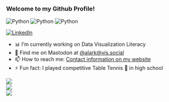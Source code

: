 ### Welcome to my Github Profile!


<img alt="Python" src="https://img.shields.io/badge/Python-3776AB.svg?style=for-the-badge&logo=Python&logoColor=white">
<img alt="Python" src="https://img.shields.io/badge/D3.js-F9A03C.svg?style=for-the-badge&logo=d3dotjs&logoColor=white">
<img alt="Python" src="https://img.shields.io/badge/JavaScript-F7DF1E.svg?style=for-the-badge&logo=JavaScript&logoColor=black">

<a href="https://www.linkedin.com/in/alarkjoshi/"><img alt="LinkedIn" src="https://img.shields.io/badge/linkedin%20-%230077B5.svg?&style=for-the-badge&logo=linkedin&logoColor=white"/></a>

<!--
**alark/alark** is a ✨ _special_ ✨ repository because its `README.md` (this file) appears on your GitHub profile.

Here are some ideas to get you started:
-->

- 📊 I’m currently working on Data Visualization Literacy 
- 💬 Find me on Mastodon at <a href="https://vis.social/@alark">@alark@vis.social</a>
- 📫 How to reach me: <a href="https://www.cs.usfca.edu/~apjoshi/">Contact information on my website</a>
- ⚡ Fun fact: I played competitive Table Tennis 🏓 in high school

<a href="https://github.com/alark">
  <img align="center" src="https://github-readme-streak-stats.herokuapp.com/?user=alark&theme=material-palenight" />
</a><br>
<a href="https://github.com/alark">
  <img align="center" src="https://github-readme-stats.vercel.app/api?username=alark&show_icons=true&theme=material-palenight" />
</a><br>
<a href="https://github.com/alark">
  <img align="center" src="https://github-readme-stats.vercel.app/api/top-langs/?username=alark&layout=compact&theme=material-palenight" />
</a><br>
